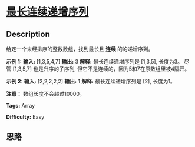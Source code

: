 # [最长连续递增序列][title]

## Description

给定一个未经排序的整数数组，找到最长且 **连续** 的的递增序列。

**示例 1:**
            **输入:** [1,3,5,4,7]    **输出:** 3    **解释:** 最长连续递增序列是 [1,3,5], 长度为3。    尽管 [1,3,5,7] 也是升序的子序列, 但它不是连续的，因为5和7在原数组里被4隔开。     

**示例 2:**
            **输入:** [2,2,2,2,2]    **输出:** 1    **解释:** 最长连续递增序列是 [2], 长度为1。    

**注意：** 数组长度不会超过10000。


**Tags:** Array

**Difficulty:** Easy

## 思路

[title]: https://leetcode-cn.com/problems/longest-continuous-increasing-subsequence
